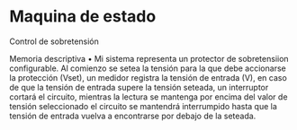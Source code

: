 # Maquina de estado

Control de sobretensión

Memoria descriptiva
•	Mi sistema representa un protector de sobretensiion configurable. Al comienzo se setea la tensión para la que debe accionarse la protección (Vset), un medidor registra la tensión de entrada (V), en caso de que la tensión de entrada supere la tensión seteada, un interruptor cortará el circuito, mientras la lectura se mantenga por encima del valor de tensión seleccionado el circuito se mantendrá interrumpido hasta que la tensión de entrada vuelva a encontrarse por debajo de la seteada. 
